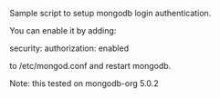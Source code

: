 Sample script to setup mongodb login authentication.

You can enable it by adding:

security:
  authorization: enabled

to /etc/mongod.conf and restart mongodb.

Note: this tested on mongodb-org 5.0.2
